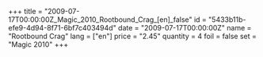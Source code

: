 +++
title = "2009-07-17T00:00:00Z_Magic_2010_Rootbound_Crag_[en]_false"
id = "5433b11b-efe9-4d94-8f71-6bf7c403494d"
date = "2009-07-17T00:00:00Z"
name = "Rootbound Crag"
lang = ["en"]
price = "2.45"
quantity = 4
foil = false
set = "Magic 2010"
+++
